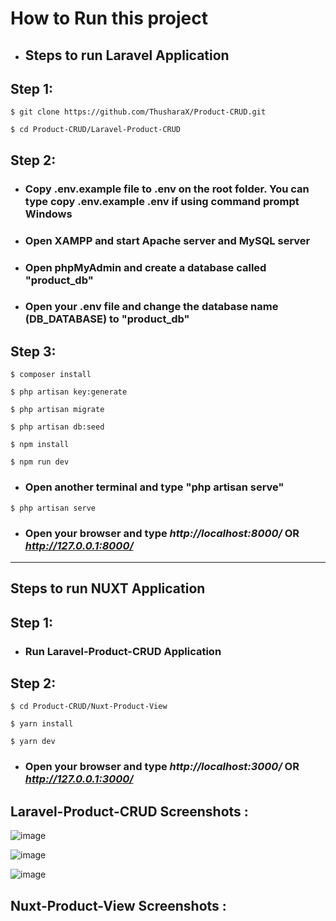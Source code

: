 <h1>How to Run this project</h1>

- ## **Steps to run Laravel Application**

## Step 1:

```
$ git clone https://github.com/ThusharaX/Product-CRUD.git

$ cd Product-CRUD/Laravel-Product-CRUD
```

## Step 2:

* ### Copy .env.example file to .env on the root folder. You can type copy .env.example .env if using command prompt Windows

* ### Open XAMPP and start Apache server and MySQL server

* ### Open phpMyAdmin and create a database called "product_db"

*  ### Open your .env file and change the database name (DB_DATABASE) to "product_db"

## Step 3:

```
$ composer install

$ php artisan key:generate

$ php artisan migrate

$ php artisan db:seed

$ npm install

$ npm run dev
```

* ### Open another terminal and type "php artisan serve"

```
$ php artisan serve
```


* ### Open your browser and type *http://localhost:8000/* OR *http://127.0.0.1:8000/*

<hr/>

## **Steps to run NUXT Application**

## Step 1:

* ### Run Laravel-Product-CRUD Application

## Step 2:

```
$ cd Product-CRUD/Nuxt-Product-View

$ yarn install

$ yarn dev
```

* ### Open your browser and type *http://localhost:3000/* OR *http://127.0.0.1:3000/*


## Laravel-Product-CRUD Screenshots :

![image](https://user-images.githubusercontent.com/47711719/181063620-28453d4d-e381-4439-b212-931928b035db.png)

![image](https://user-images.githubusercontent.com/47711719/181063667-12f3b19c-4519-41c5-83e0-60f65bd5ee1a.png)

![image](https://user-images.githubusercontent.com/47711719/181063702-b9bf62fa-f417-4341-9a31-0045abc01272.png)

## Nuxt-Product-View Screenshots :
